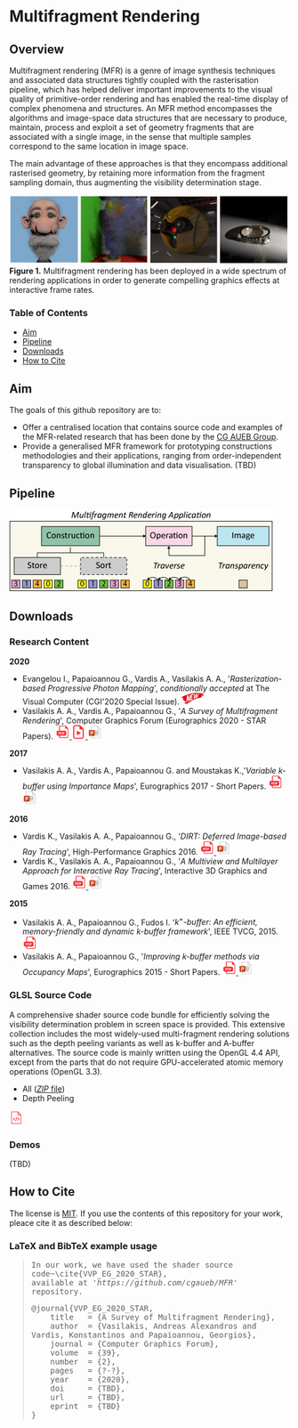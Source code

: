 # Multifragment Rendering

## Overview

Multifragment rendering (MFR) is a genre of image synthesis techniques and associated data structures tightly coupled with the rasterisation pipeline, which has helped deliver important improvements to the visual quality of primitive-order rendering and has enabled the real-time display of complex phenomena and structures. An MFR method encompasses the algorithms and image-space data structures that are necessary to produce, maintain, process and exploit a set of geometry fragments that are associated with a single image, in the sense that multiple samples correspond to the same location in image space.

The main advantage of these approaches is that they encompass additional rasterised geometry, by retaining more information from the fragment sampling domain, thus augmenting the visibility determination stage.

![Image description](Figures/teaser.png)
**Figure 1.** Multifragment rendering has been deployed in a wide spectrum of rendering applications in order to generate compelling graphics effects at interactive frame rates.


### Table of Contents

- [Aim](#Aim)
- [Pipeline](#Pipeline)
- [Downloads](#Downloads)
- [How to Cite](#How-to-Cite)

## Aim

The goals of this github repository are to:
- Offer a centralised location that contains source code and examples of the MFR-related research that has been done by the [CG AUEB Group](http://graphics.cs.aueb.gr).
- Provide a generalised MFR framework for prototyping constructions methodologies and their applications, ranging from order-independent transparency to global illumination and data visualisation. (TBD)

## Pipeline

![MFR Application Pipeline](Figures/multifragment_pipeline.png)

## Downloads

### Research Content

**2020**
- Evangelou I., Papaioannou G., Vardis A., Vasilakis A. A., '_Rasterization-based Progressive Photon Mapping_', _conditionally accepted_ at The Visual Computer (CGI'2020 Special Issue). <img src="Figures\new.png" width="40">
- Vasilakis A. A., Vardis A., Papaioannou G., '_A Survey of Multifragment Rendering_', Computer Graphics Forum (Eurographics 2020 - STAR Papers). 
<a href="Multimedia\EG2020_STAR_paper.pdf"> <img alt="EG 2020 paper pdf" src="Figures\pdf.png" width="25"> </a>
<a href="Multimedia\EG2020_STAR_video_presentation.pdf"> <img alt="EG 2020 video presentation" src="Figures\video.png" width="25"> </a>
<a href="Multimedia\EG2020_STAR_presentation.pdf"> <img alt="EG 2020 presentation" src="Figures\pptx.png" width="25"> </a>

**2017**

- Vasilakis A. A., Vardis A., Papaioannou G. and Moustakas K.,'_Variable k-buffer using Importance Maps_', Eurographics 2017 - Short Papers. <a href="Multimedia\EG2017_SP_paper.pdf"> <img alt="EG 2017 paper pdf" src="Figures\pdf.png" width="25"> </a> 
<a href="Multimedia\EG2017_SP_presentation.pptx"> <img alt="EG 2017 presentation" src="Figures\pptx.png" width="25"> </a>

**2016**

-  Vardis K., Vasilakis A. A., Papaioannou G., '_DIRT: Deferred Image-based Ray Tracing_', High-Performance Graphics 2016.
<a href="Multimedia\HPG2016_paper.pdf"> <img alt="HPG 2016 paper pdf" src="Figures\pdf.png" width="25"> </a>
<a href="https://www.kostasvardis.com/files/research/dirt_hpg2016.pptx"> <img alt="HPG 2016 presentation" src="Figures\pptx.png" width="25"> </a>
-  Vardis K., Vasilakis A. A., Papaioannou G., '_A Multiview and Multilayer Approach for Interactive Ray Tracing_', Interactive 3D Graphics and Games 2016. <a href="Multimedia\I3D2016_paper.pdf"> <img alt="I3D 2016 paper pdf" src="Figures\pdf.png" width="25"> </a>
<a href="https://www.kostasvardis.com/files/research/mmrt_i3d2016.pptx"> <img alt="I3D 2016 presentation" src="Figures\pptx.png" width="25"> </a>

**2015**

-  Vasilakis A. A., Papaioannou G., Fudos I. '_k<sup>+</sup>-buffer: An efficient, memory-friendly and dynamic k-buffer framework_', IEEE TVCG, 2015. <a href="Multimedia\TVCG2015_paper.pdf"> <img alt="TVCG 2015 paper pdf" src="Figures\pdf.png" width="25"> </a>
-  Vasilakis A. A., Papaioannou G., '_Improving k-buffer methods via Occupancy Maps_', Eurographics 2015 - Short Papers. <a href="Multimedia\EG2015_SP_paper.pdf"> <img alt="EG 2015 paper pdf" src="Figures\pdf.png" width="25"> </a> <a href="Multimedia\EG2015_SP_presentation.pptx"> <img alt="EG 2015 presentation" src="Figures\pptx.png" width="25"> </a>

### GLSL Source Code

A comprehensive shader source code bundle for efficiently solving the visibility determination problem in screen space is provided.
This extensive collection includes the most widely-used multi-fragment rendering solutions such as the depth peeling variants as well as k-buffer and A-buffer alternatives. The source code is mainly written using the OpenGL 4.4 API, except from the parts that do not require GPU-accelerated atomic memory operations (OpenGL 3.3).

- All ([*ZIP* file](Sources/sources.zip))
- Depth Peeling
<a href="glsl\MFR_depth_peeling_glsl_source_code.zip">
<img alt="Depth Peeling glsl source code" src="Figures\code.png" width="25">
</a>

### Demos

(TBD)

## How to Cite
The license is [MIT](LICENSE). If you use the contents of this repository for your work, pleace cite it as described below:

### LaTeX and BibTeX example usage

<blockquote>
<pre style="white-space:pre-wrap;">
In our work, we have used the shader source code~\cite{VVP_EG_2020_STAR},
available at <em>'https://github.com/cgaueb/MFR'</em> repository.
</pre>

<pre style="white-space:pre-wrap;">
@journal{VVP_EG_2020_STAR,
    title   = {A Survey of Multifragment Rendering},
    author  = {Vasilakis, Andreas Alexandros and Vardis, Konstantinos and Papaioannou, Georgios},
    journal = {Computer Graphics Forum},
    volume  = {39},
    number  = {2},
    pages   = {?-?},
    year    = {2020},
    doi     = {TBD},
    url     = {TBD},
    eprint  = {TBD}
}
</pre>

</blockquote>